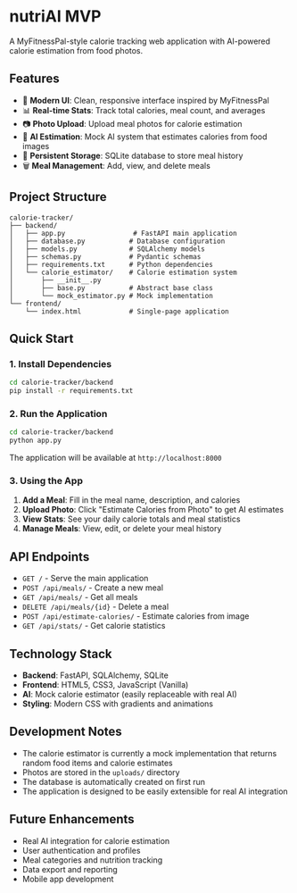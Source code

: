 # nutriAI MVP

A MyFitnessPal-style calorie tracking web application with AI-powered calorie estimation from food photos.

## Features

- 📱 **Modern UI**: Clean, responsive interface inspired by MyFitnessPal
- 📊 **Real-time Stats**: Track total calories, meal count, and averages
- 📷 **Photo Upload**: Upload meal photos for calorie estimation
- 🤖 **AI Estimation**: Mock AI system that estimates calories from food images
- 💾 **Persistent Storage**: SQLite database to store meal history
- 🗑️ **Meal Management**: Add, view, and delete meals

## Project Structure

```
calorie-tracker/
├── backend/
│   ├── app.py                 # FastAPI main application
│   ├── database.py           # Database configuration
│   ├── models.py             # SQLAlchemy models
│   ├── schemas.py            # Pydantic schemas
│   ├── requirements.txt      # Python dependencies
│   └── calorie_estimator/    # Calorie estimation system
│       ├── __init__.py
│       ├── base.py           # Abstract base class
│       └── mock_estimator.py # Mock implementation
└── frontend/
    └── index.html            # Single-page application
```

## Quick Start

### 1. Install Dependencies

```bash
cd calorie-tracker/backend
pip install -r requirements.txt
```

### 2. Run the Application

```bash
cd calorie-tracker/backend
python app.py
```

The application will be available at `http://localhost:8000`

### 3. Using the App

1. **Add a Meal**: Fill in the meal name, description, and calories
2. **Upload Photo**: Click "Estimate Calories from Photo" to get AI estimates
3. **View Stats**: See your daily calorie totals and meal statistics
4. **Manage Meals**: View, edit, or delete your meal history

## API Endpoints

- `GET /` - Serve the main application
- `POST /api/meals/` - Create a new meal
- `GET /api/meals/` - Get all meals
- `DELETE /api/meals/{id}` - Delete a meal
- `POST /api/estimate-calories/` - Estimate calories from image
- `GET /api/stats/` - Get calorie statistics

## Technology Stack

- **Backend**: FastAPI, SQLAlchemy, SQLite
- **Frontend**: HTML5, CSS3, JavaScript (Vanilla)
- **AI**: Mock calorie estimator (easily replaceable with real AI)
- **Styling**: Modern CSS with gradients and animations

## Development Notes

- The calorie estimator is currently a mock implementation that returns random food items and calorie estimates
- Photos are stored in the `uploads/` directory
- The database is automatically created on first run
- The application is designed to be easily extensible for real AI integration

## Future Enhancements

- Real AI integration for calorie estimation
- User authentication and profiles
- Meal categories and nutrition tracking
- Data export and reporting
- Mobile app development
